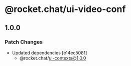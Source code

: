 # @rocket.chat/ui-video-conf

## 1.0.0

### Patch Changes

- Updated dependencies [e14ec5081]
  - @rocket.chat/ui-contexts@1.0.0
